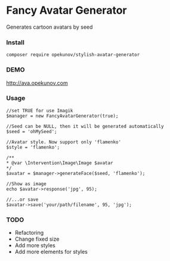 # Fancy Avatar Generator
Generates cartoon avatars by seed

### Install

`composer require opekunov/stylish-avatar-generator`

### DEMO

http://ava.opekunov.com

### Usage

```
//set TRUE for use Imagik
$manager = new FancyAvatarGenerator(true);

//Seed can be NULL, then it will be generated automatically 
$seed = 'ohMySeed'; 

//Avatar style. Now support only 'flamenko'
$style = 'flamenko'; 

/**
* @var \Intervention\Image\Image $avatar
*/
$avatar = $manager->generateFace($seed, 'flamenko');

//Show as image
echo $avatar->response('jpg', 95);

//...or save
$avatar->save('your/path/filename', 95, 'jpg');
```

### TODO
 - Refactoring
 - Change fixed size
 - Add more styles
 - Add more elements for styles
